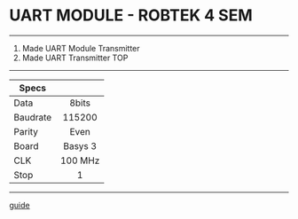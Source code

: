 # UART MODULE - ROBTEK 4 SEM
---------------------------------
1. Made UART Module Transmitter
2. Made UART Transmitter TOP
---------------------------------
| Specs         |               |
| ------------- |:-------------:|
| Data          | 8bits         |
| Baudrate      | 115200        |
| Parity        | Even          |
| Board         | Basys 3       |
| CLK           | 100 MHz       |
| Stop          | 1             |
---------------------------------

[guide](https://github.com/adam-p/markdown-here/wiki/Markdown-Cheatsheet)